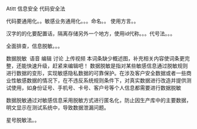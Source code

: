 Atitt 信息安全 代码安全法

代码要通用化。。敏感业务通用化。。。命名。。
使用方言。。

汉字的的化要配置话，隔离存储另外一个地方，使用id代称。。。代号法。。。

全面排查，信息脱敏。。。


数据脱敏
 语音 编辑 讨论 上传视频
本词条缺少概述图，补充相关内容使词条更完整，还能快速升级，赶紧来编辑吧！
数据脱敏是指对某些敏感信息通过脱敏规则进行数据的变形，实现敏感隐私数据的可靠保护。在涉及客户安全数据或者一些商业性敏感数据的情况下，在不违反系统规则条件下，对真实数据进行改造并提供测试使用，如身份证号、手机号、卡号、客户号等个人信息都需要进行数据脱敏



数据脱敏通过对敏感信息采用脱敏方式进行匿名化，防止因生产库中的主要数据，明文显示在测试系统中，导致数据泄漏问题。

星号脱敏法。。


